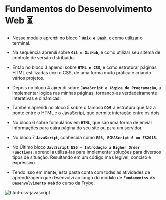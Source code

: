 # Fundamentos do Desenvolvimento Web :hourglass_flowing_sand:

- Nesse módulo aprendi no bloco 1 <strong>`Unix e Bash`</strong>, e como utilizar o terminal. 
- Na sequência aprendi sobre <strong>`Git e GitHub`</strong>, e como utilizar seu sitema de controle de versão distribuído.
- Então no bloco 3 aprendi sobre <strong>`HTML e CSS`</strong>, e como estruturar páginas HTML estilizadas com o CSS, de uma forma muito prática e criando vários projetos. 
- Depois no bloco 4 aprendi sobre <strong>`JavaScript e Lógica de Programação`</strong>, a implementar lógica nas minhas páginas, tornando-as verdadeiramente interativas e dinâmicas! 
- Também aprendi no bloco 5 sobre o famoso <strong>`DOM`</strong>, a estrutura que faz a ponte entre o HTML e o JavaScript, que permite interação entre os dois. 
- No bloco 6 sobre formulários em <strong>`HTML`</strong>, que são uma forma de enviar informações para outra página do seu site ou para um servidor. 
- No bloco 7 <strong>`JavaScript`</strong>, conhecida como <strong>`ES6, ECMAScript 6 ou ES2015`</strong>. 
- No Último bloco <strong>`JavaScript ES6 - Introdução a Higher Order Functions`</strong>, aprendi a utilizá-las para implementar soluções para diversos tipos de situação. Resultando em um código mais legível, conciso e expressivo.

- Tendo isso em mente, esta pasta conta com todas as atividades de aprendizagem que desenvolvi ao longo do módulo de <strong>`Fundamentos do Desenvolvimento Web`</strong> do curso da [Trybe](https://www.betrybe.com/).

![html-css-javascript](https://user-images.githubusercontent.com/109007554/182003506-26215561-442a-44dd-af60-6eaa4c051590.jpg)
